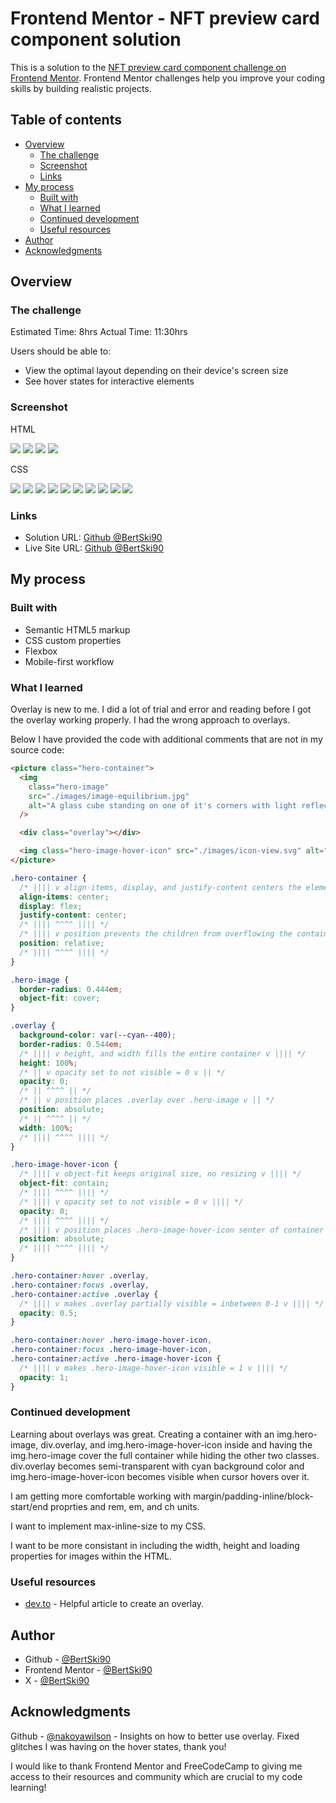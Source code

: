 # Frontend Mentor - NFT preview card component solution

This is a solution to the [NFT preview card component challenge on Frontend Mentor](https://www.frontendmentor.io/challenges/nft-preview-card-component-SbdUL_w0U). Frontend Mentor challenges help you improve your coding skills by building realistic projects.

## Table of contents

- [Overview](#overview)
  - [The challenge](#the-challenge)
  - [Screenshot](#screenshot)
  - [Links](#links)
- [My process](#my-process)
  - [Built with](#built-with)
  - [What I learned](#what-i-learned)
  - [Continued development](#continued-development)
  - [Useful resources](#useful-resources)
- [Author](#author)
- [Acknowledgments](#acknowledgments)

## Overview

### The challenge

Estimated Time: 8hrs
Actual Time: 11:30hrs

Users should be able to:

- View the optimal layout depending on their device's screen size
- See hover states for interactive elements

### Screenshot

HTML

![](./screenshots/html/screenshot-nft-preview-card-component-html-1.png)
![](./screenshots/html/screenshot-nft-preview-card-component-html-2.png)
![](./screenshots/html/screenshot-nft-preview-card-component-html-3.png)
![](./screenshots/html/screenshot-nft-preview-card-component-html-4.png)

CSS

![](./screenshots/css/screenshot-nft-preview-card-component-css-1.png)
![](./screenshots/css/screenshot-nft-preview-card-component-css-2.png)
![](./screenshots/css/screenshot-nft-preview-card-component-css-3.png)
![](./screenshots/css/screenshot-nft-preview-card-component-css-4.png)
![](./screenshots/css/screenshot-nft-preview-card-component-css-5.png)
![](./screenshots/css/screenshot-nft-preview-card-component-css-6.png)
![](./screenshots/css/screenshot-nft-preview-card-component-css-7.png)
![](./screenshots/css/screenshot-nft-preview-card-component-css-8.png)
![](./screenshots/css/screenshot-nft-preview-card-component-css-9.png)
![](./screenshots/css/screenshot-nft-preview-card-component-css-10.png)

### Links

- Solution URL: [Github @BertSki90](https://github.com/BertSki90/nft-preview-card-component)
- Live Site URL: [Github @BertSki90](https://bertski90.github.io/nft-preview-card-component/)

## My process

### Built with

- Semantic HTML5 markup
- CSS custom properties
- Flexbox
- Mobile-first workflow

### What I learned

Overlay is new to me. I did a lot of trial and error and reading before I got the overlay working properly. I had the wrong approach to overlays.

Below I have provided the code with additional comments that are not in my source code:

```html
<picture class="hero-container">
  <img
    class="hero-image"
    src="./images/image-equilibrium.jpg"
    alt="A glass cube standing on one of it's corners with light reflecting off of the cube."
  />

  <div class="overlay"></div>

  <img class="hero-image-hover-icon" src="./images/icon-view.svg" alt="" />
</picture>
```

```css
.hero-container {
  /* |||| v align-items, display, and justify-content centers the elements inseid of the container v |||| */
  align-items: center;
  display: flex;
  justify-content: center;
  /* |||| ^^^^ |||| */
  /* |||| v position prevents the children from overflowing the container v |||| */
  position: relative;
  /* |||| ^^^^ |||| */
}

.hero-image {
  border-radius: 0.444em;
  object-fit: cover;
}

.overlay {
  background-color: var(--cyan--400);
  border-radius: 0.544em;
  /* |||| v height, and width fills the entire container v |||| */
  height: 100%;
  /* || v opacity set to not visible = 0 v || */
  opacity: 0;
  /* || ^^^^ || */
  /* || v position places .overlay over .hero-image v || */
  position: absolute;
  /* || ^^^^ || */
  width: 100%;
  /* |||| ^^^^ |||| */
}

.hero-image-hover-icon {
  /* |||| v object-fit keeps original size, no resizing v |||| */
  object-fit: contain;
  /* |||| ^^^^ |||| */
  /* |||| v opacity set to not visible = 0 v |||| */
  opacity: 0;
  /* |||| ^^^^ |||| */
  /* |||| v position places .hero-image-hover-icon senter of container v |||| */
  position: absolute;
  /* |||| ^^^^ |||| */
}

.hero-container:hover .overlay,
.hero-container:focus .overlay,
.hero-container:active .overlay {
  /* |||| v makes .overlay partially visible = inbetween 0-1 v |||| */
  opacity: 0.5;
}

.hero-container:hover .hero-image-hover-icon,
.hero-container:focus .hero-image-hover-icon,
.hero-container:active .hero-image-hover-icon {
  /* |||| v makes .hero-image-hover-icon visible = 1 v |||| */
  opacity: 1;
}
```

### Continued development

Learning about overlays was great. Creating a container with an img.hero-image, div.overlay, and img.hero-image-hover-icon inside and having the img.hero-image cover the full container while hiding the other two classes. div.overlay becomes semi-transparent with cyan background color and img.hero-image-hover-icon becomes visible when cursor hovers over it.

I am getting more comfortable working with margin/padding-inline/block-start/end proprties and rem, em, and ch units.

I want to implement max-inline-size to my CSS.

I want to be more consistant in including the width, height and loading properties for images within the HTML.

### Useful resources

- [dev.to](https://dev.to/ellen_dev/two-ways-to-achieve-an-image-colour-overlay-with-css-eio) - Helpful article to create an overlay.

## Author

- Github - [@BertSki90](https://github.com/BertSki90)
- Frontend Mentor - [@BertSki90](https://www.frontendmentor.io/profile/BertSki90)
- X - [@BertSki90](https://x.com/BertSki90)

## Acknowledgments

Github - [@nakoyawilson](https://github.com/nakoyawilson/nft-preview-card-component/tree/main) - Insights on how to better use overlay. Fixed glitches I was having on the hover states, thank you!

I would like to thank Frontend Mentor and FreeCodeCamp to giving me access to their resources and community which are crucial to my code learning!
